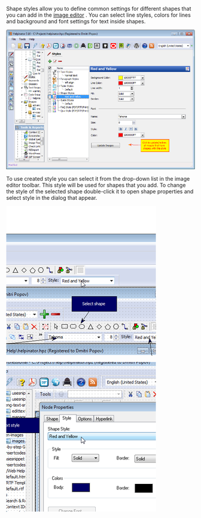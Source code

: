Shape styles allow you to define common settings for different shapes that you can add in the  [image editor](imageeditor.md "image editor") . You can select line styles, colors for lines and background and font settings for text inside shapes.




![](images/styles3.png "")




To use created style you can select it from the drop-down list in the image editor toolbar. This style will be used for shapes that you add. To change the style of the selected shape double-click it to open shape properties and select style in the dialog that appear.




![](images/selshapestyle.png "")




![](images/selshapestyle1.png "")
